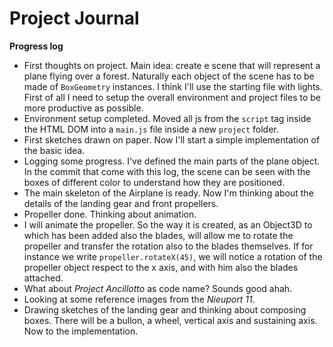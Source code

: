 # Project Journal

**Progress log** 
*  First thoughts on project. Main idea: create e scene that will represent a plane flying over a forest.
Naturally each object of the scene has to be made of `BoxGeometry` instances. 
I think I'll use the starting file with lights.
First of all I need to setup the overall environment and project files to be more productive as possible.
* Environment setup completed. Moved all js from the `script` tag inside the HTML DOM into a `main.js` file inside a new `project` folder.
* First sketches drawn on paper. Now I'll start a simple implementation of the basic idea.
* Logging some progress. I've defined the main parts of the plane object. In the commit that come with this log, the scene can be seen with the boxes of different color to understand how they are positioned.
* The main skeleton of the Airplane is ready. Now I'm thinking about the details of the landing gear and front propellers.
* Propeller done. Thinking about animation.
* I will animate the propeller. So the way it is created, as an Object3D to which has been added also the blades, will allow me to rotate the propeller and transfer the rotation also to the blades themselves.
If for instance we write `propeller.rotateX(45)`, we will notice a rotation of the propeller object respect to the x axis, and with him also the blades attached.
* What about *Project Ancillotto* as code name? Sounds good ahah.
* Looking at some reference images from the *Nieuport 11*.
* Drawing sketches of the landing gear and thinking about composing boxes. There will be a bullon, a wheel, vertical axis and sustaining axis. Now to the implementation.